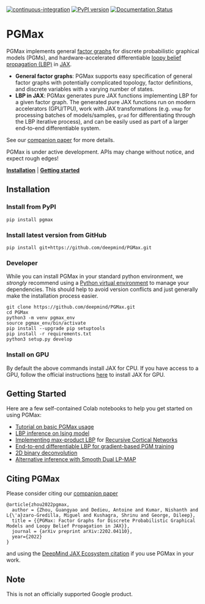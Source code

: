 [![continuous-integration](https://github.com/deepmind/PGMax/actions/workflows/ci.yaml/badge.svg)](https://github.com/deepmind/PGMax/actions/workflows/ci.yaml)
[![PyPI version](https://badge.fury.io/py/pgmax.svg)](https://badge.fury.io/py/pgmax)
[![Documentation Status](https://readthedocs.org/projects/pgmax/badge/?version=latest)](https://pgmax.readthedocs.io/en/latest/?badge=latest)

# PGMax

PGMax implements general [factor graphs](https://en.wikipedia.org/wiki/Factor_graph)
for discrete probabilistic graphical models (PGMs), and
hardware-accelerated differentiable [loopy belief propagation (LBP)](https://en.wikipedia.org/wiki/Belief_propagation)
in [JAX](https://jax.readthedocs.io/en/latest/).

- **General factor graphs**: PGMax supports easy specification of general
factor graphs with potentially complicated topology, factor definitions,
and discrete variables with a varying number of states.
- **LBP in JAX**: PGMax generates pure JAX functions implementing LBP for a
given factor graph. The generated pure JAX functions run on modern accelerators
(GPU/TPU), work with JAX transformations
(e.g. `vmap` for processing batches of models/samples,
`grad` for differentiating through the LBP iterative process),
and can be easily used as part of a larger end-to-end differentiable system.

See our [companion paper](https://arxiv.org/abs/2202.04110) for more details.

PGMax is under active development. APIs may change without notice,
and expect rough edges!

[**Installation**](#installation)
| [**Getting started**](#getting-started)

## Installation

### Install from PyPI
```
pip install pgmax
```

### Install latest version from GitHub
```
pip install git+https://github.com/deepmind/PGMax.git
```

### Developer
While you can install PGMax in your standard python environment,
we *strongly* recommend using a
[Python virtual environment](https://docs.python.org/3/tutorial/venv.html)
to manage your dependencies. This should help to avoid version conflicts and
just generally make the installation process easier.

```
git clone https://github.com/deepmind/PGMax.git
cd PGMax
python3 -m venv pgmax_env
source pgmax_env/bin/activate
pip install --upgrade pip setuptools
pip install -r requirements.txt
python3 setup.py develop
```

### Install on GPU

By default the above commands install JAX for CPU. If you have access to a GPU, 
follow the official instructions [here](https://github.com/google/jax#pip-installation-gpu-cuda)
to install JAX for GPU.

## Getting Started


Here are a few self-contained Colab notebooks to help you get started on using PGMax:

- [Tutorial on basic PGMax usage](https://colab.research.google.com/github/deepmind/PGMax/blob/master/examples/rbm.ipynb)
- [LBP inference on Ising model](https://colab.research.google.com/github/deepmind/PGMax/blob/master/examples/ising_model.ipynb)
- [Implementing max-product LBP](https://colab.research.google.com/github/deepmind/PGMax/blob/master/examples/rcn.ipynb)
for [Recursive Cortical Networks](https://www.science.org/doi/10.1126/science.aag2612)
- [End-to-end differentiable LBP for gradient-based PGM training](https://colab.research.google.com/github/deepmind/PGMax/blob/master/examples/gmrf.ipynb)
- [2D binary deconvolution](https://colab.research.google.com/github/deepmind/PGMax/blob/master/examples/pmp_binary_deconvolution.ipynb)
- [Alternative inference with Smooth Dual LP-MAP](https://colab.research.google.com/github/deepmind/PGMax/blob/master/examples/sdlp_examples.ipynb)

## Citing PGMax

Please consider citing our [companion paper](https://arxiv.org/abs/2202.04110)
```
@article{zhou2022pgmax,
  author = {Zhou, Guangyao and Dedieu, Antoine and Kumar, Nishanth and L{\'a}zaro-Gredilla, Miguel and Kushagra, Shrinu and George, Dileep},
  title = {{PGMax: Factor Graphs for Discrete Probabilistic Graphical Models and Loopy Belief Propagation in JAX}},
  journal = {arXiv preprint arXiv:2202.04110},
  year={2022}
}
```
and using the [DeepMind JAX Ecosystem citation](https://github.com/deepmind/jax/blob/main/deepmind2020jax.txt) if you use PGMax in your work.

## Note

This is not an officially supported Google product.
